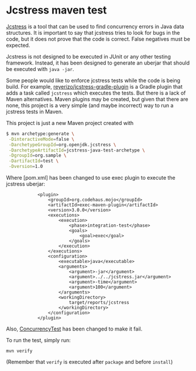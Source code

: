 # Jcstress maven test

[Jcstress](https://github.com/openjdk/jcstress) is a tool that can be used to find concurrency errors in Java data 
structures. It is important to say that jcstress tries to look for bugs in the code, but it does not prove that the code
is correct. False negatives must be expected.

Jcstress is not designed to be executed in JUnit or any other testing framework. 
Instead, it has been designed to generate an uberjar that should be executed with `java -jar`.

Some people would like to enforce jcstress tests while the code is being build.
For example, [reyerizo/jcstress-gradle-plugin](https://github.com/reyerizo/jcstress-gradle-plugin) is a Gradle plugin
that adds a task called `jcstress` which executes the tests.
But there is a lack of Maven alternatives.
Maven plugins may be created, but given that there are none, this project is a very simple (and maybe incorrect) way to
run a jcstress tests in Maven.

This project is just a new Maven project created with
```bash
$ mvn archetype:generate \
 -DinteractiveMode=false \
 -DarchetypeGroupId=org.openjdk.jcstress \
 -DarchetypeArtifactId=jcstress-java-test-archetype \
 -DgroupId=org.sample \
 -DartifactId=test \
 -Dversion=1.0
```

Where [pom.xml] has been changed to use exec plugin to execute the jcstress uberjar:

```
            <plugin>
                <groupId>org.codehaus.mojo</groupId>
                <artifactId>exec-maven-plugin</artifactId>
                <version>3.0.0</version>
                <executions>
                    <execution>
                        <phase>integration-test</phase>
                        <goals>
                            <goal>exec</goal>
                        </goals>
                    </execution>
                </executions>
                <configuration>
                    <executable>java</executable>
                    <arguments>
                        <argument>-jar</argument>
                        <argument>../../jcstress.jar</argument>
                        <argument>-time</argument>
                        <argument>100</argument>
                    </arguments>
                    <workingDirectory>
                        target/reports/jcstress
                    </workingDirectory>
                </configuration>
            </plugin>
```

Also, [ConcurrencyTest](src/main/java/org/sample/ConcurrencyTest.java) has been changed to make it fail.

To run the test, simply run:
```
mvn verify
```

(Remember that `verify` is executed after `package` and before `install`)

